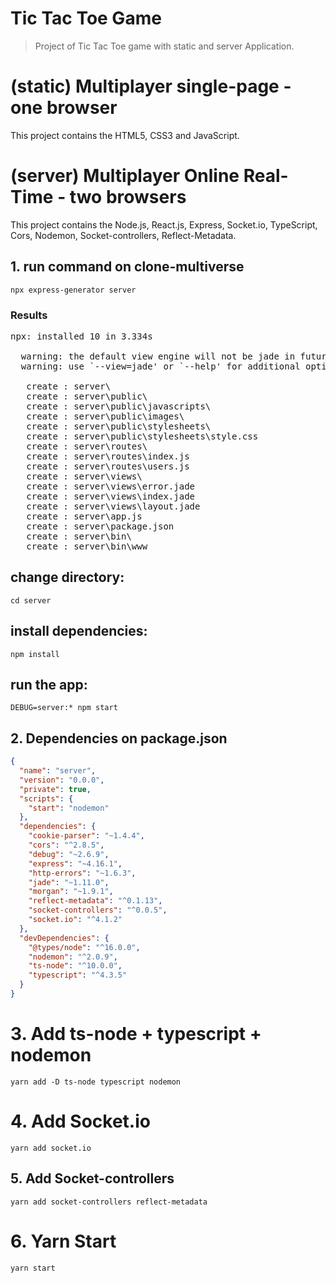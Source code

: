 # Tic Tac Toe Game
> Project of Tic Tac Toe game with static and server Application.

# (static) Multiplayer single-page - one browser
This project contains the HTML5, CSS3 and JavaScript.
# (server) Multiplayer Online Real-Time - two browsers
This project contains the Node.js, React.js, Express, Socket.io, TypeScript, Cors, Nodemon, Socket-controllers, Reflect-Metadata.
## 1. run command on clone-multiverse 
```
npx express-generator server
```
### Results
<pre>
npx: installed 10 in 3.334s

  warning: the default view engine will not be jade in future releases
  warning: use `--view=jade' or `--help' for additional options

   create : server\
   create : server\public\
   create : server\public\javascripts\
   create : server\public\images\
   create : server\public\stylesheets\
   create : server\public\stylesheets\style.css
   create : server\routes\
   create : server\routes\index.js
   create : server\routes\users.js
   create : server\views\
   create : server\views\error.jade
   create : server\views\index.jade
   create : server\views\layout.jade
   create : server\app.js
   create : server\package.json
   create : server\bin\
   create : server\bin\www
</pre>

## change directory:
```
cd server
```
## install dependencies:
```
npm install
```
## run the app:
```
DEBUG=server:* npm start
```
## 2. Dependencies on package.json

```json
{
  "name": "server",
  "version": "0.0.0",
  "private": true,
  "scripts": {
    "start": "nodemon"
  },
  "dependencies": {
    "cookie-parser": "~1.4.4",
    "cors": "^2.8.5",
    "debug": "~2.6.9",
    "express": "~4.16.1",
    "http-errors": "~1.6.3",
    "jade": "~1.11.0",
    "morgan": "~1.9.1",
    "reflect-metadata": "^0.1.13",
    "socket-controllers": "^0.0.5",
    "socket.io": "^4.1.2"
  },
  "devDependencies": {
    "@types/node": "^16.0.0",
    "nodemon": "^2.0.9",
    "ts-node": "^10.0.0",
    "typescript": "^4.3.5"
  }
}
```
# 3. Add ts-node + typescript + nodemon
```
yarn add -D ts-node typescript nodemon
```
# 4. Add Socket.io
```
yarn add socket.io
```
## 5. Add Socket-controllers
```
yarn add socket-controllers reflect-metadata
```
# 6. Yarn Start
```
yarn start
```